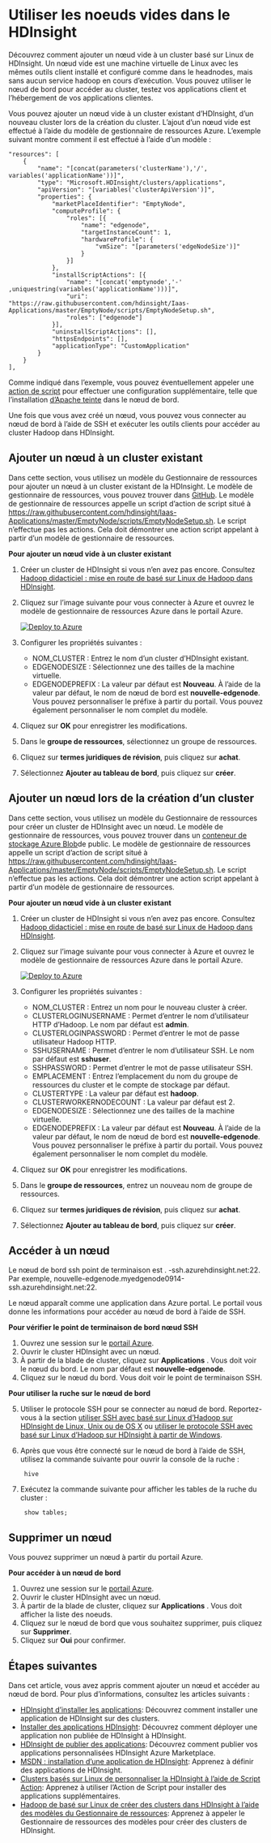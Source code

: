 <properties
    pageTitle="Utilisez les noeuds vides dans HDInsight | Microsoft Azure"
    description="Comment faire pour ajouter un nœud ampty au cluster de HDInsight qui peut être utilisé en tant que client et vos applications HDInsight d’hôte/de test."
    services="hdinsight"
    editor="cgronlun"
    manager="jhubbard"
    authors="mumian"
    tags="azure-portal"
    documentationCenter=""/>

<tags
    ms.service="hdinsight"
    ms.workload="big-data"
    ms.tgt_pltfrm="na"
    ms.devlang="na"
    ms.topic="article"
    ms.date="09/14/2016"
    ms.author="jgao"/>

# <a name="use-empty-edge-nodes-in-hdinsight"></a>Utiliser les noeuds vides dans le HDInsight

Découvrez comment ajouter un nœud vide à un cluster basé sur Linux de HDInsight. Un nœud vide est une machine virtuelle de Linux avec les mêmes outils client installé et configuré comme dans le headnodes, mais sans aucun service hadoop en cours d’exécution. Vous pouvez utiliser le nœud de bord pour accéder au cluster, testez vos applications client et l’hébergement de vos applications clientes. 

Vous pouvez ajouter un nœud vide à un cluster existant d’HDInsight, d’un nouveau cluster lors de la création du cluster. L’ajout d’un nœud vide est effectué à l’aide du modèle de gestionnaire de ressources Azure.  L’exemple suivant montre comment il est effectué à l’aide d’un modèle :

    "resources": [
        {
            "name": "[concat(parameters('clusterName'),'/', variables('applicationName'))]",
            "type": "Microsoft.HDInsight/clusters/applications",
            "apiVersion": "[variables('clusterApiVersion')]",
            "properties": {
                "marketPlaceIdentifier": "EmptyNode",
                "computeProfile": {
                    "roles": [{
                        "name": "edgenode",
                        "targetInstanceCount": 1,
                        "hardwareProfile": {
                            "vmSize": "[parameters('edgeNodeSize')]"
                        }
                    }]
                },
                "installScriptActions": [{
                    "name": "[concat('emptynode','-' ,uniquestring(variables('applicationName')))]",
                    "uri": "https://raw.githubusercontent.com/hdinsight/Iaas-Applications/master/EmptyNode/scripts/EmptyNodeSetup.sh",
                    "roles": ["edgenode"]
                }],
                "uninstallScriptActions": [],
                "httpsEndpoints": [],
                "applicationType": "CustomApplication"
            }
        }
    ],

Comme indiqué dans l’exemple, vous pouvez éventuellement appeler une [action de script](hdinsight-hadoop-customize-cluster-linux.md) pour effectuer une configuration supplémentaire, telle que l’installation [d’Apache teinte](hdinsight-hadoop-hue-linux.md) dans le nœud de bord.

Une fois que vous avez créé un nœud, vous pouvez vous connecter au nœud de bord à l’aide de SSH et exécuter les outils clients pour accéder au cluster Hadoop dans HDInsight.

## <a name="add-an-edge-node-to-an-existing-cluster"></a>Ajouter un nœud à un cluster existant

Dans cette section, vous utilisez un modèle du Gestionnaire de ressources pour ajouter un nœud à un cluster existant de la HDInsight.  Le modèle de gestionnaire de ressources, vous pouvez trouver dans [GitHub](https://github.com/hdinsight/Iaas-Applications/tree/master/EmptyNode). Le modèle de gestionnaire de ressources appelle un script d’action de script situé à https://raw.githubusercontent.com/hdinsight/Iaas-Applications/master/EmptyNode/scripts/EmptyNodeSetup.sh. Le script n’effectue pas les actions.  Cela doit démontrer une action script appelant à partir d’un modèle de gestionnaire de ressources.

**Pour ajouter un nœud vide à un cluster existant**

1. Créer un cluster de HDInsight si vous n’en avez pas encore.  Consultez [Hadoop didacticiel : mise en route de basé sur Linux de Hadoop dans HDInsight](hdinsight-hadoop-linux-tutorial-get-started.md).
2. Cliquez sur l’image suivante pour vous connecter à Azure et ouvrez le modèle de gestionnaire de ressources Azure dans le portail Azure. 

    <a href="https://portal.azure.com/#create/Microsoft.Template/uri/https%3A%2F%2Fraw.githubusercontent.com%2Fhdinsight%2FIaas-Applications%2Fmaster%2FEmptyNode%2Fazuredeploy.json" target="_blank"><img src="https://acom.azurecomcdn.net/80C57D/cdn/mediahandler/docarticles/dpsmedia-prod/azure.microsoft.com/en-us/documentation/articles/hdinsight-hbase-tutorial-get-started-linux/20160201111850/deploy-to-azure.png" alt="Deploy to Azure"></a>

3. Configurer les propriétés suivantes :

    - NOM_CLUSTER : Entrez le nom d’un cluster d’HDInsight existant.
    - EDGENODESIZE : Sélectionnez une des tailles de la machine virtuelle.
    - EDGENODEPREFIX : La valeur par défaut est **Nouveau**.  À l’aide de la valeur par défaut, le nom de nœud de bord est **nouvelle-edgenode**.  Vous pouvez personnaliser le préfixe à partir du portail. Vous pouvez également personnaliser le nom complet du modèle.


4. Cliquez sur **OK** pour enregistrer les modifications.
5. Dans le **groupe de ressources**, sélectionnez un groupe de ressources.
6. Cliquez sur **termes juridiques de révision**, puis cliquez sur **achat**.
7. Sélectionnez **Ajouter au tableau de bord**, puis cliquez sur **créer**.

## <a name="add-an-edge-node-when-creating-a-cluster"></a>Ajouter un nœud lors de la création d’un cluster

Dans cette section, vous utilisez un modèle du Gestionnaire de ressources pour créer un cluster de HDInsight avec un nœud.  Le modèle de gestionnaire de ressources, vous pouvez trouver dans un [conteneur de stockage Azure Blob](http://hditutorialdata.blob.core.windows.net/armtemplates/create-linux-based-hadoop-cluster-in-hdinsight-with-edge-node.json)de public. Le modèle de gestionnaire de ressources appelle un script d’action de script situé à https://raw.githubusercontent.com/hdinsight/Iaas-Applications/master/EmptyNode/scripts/EmptyNodeSetup.sh. Le script n’effectue pas les actions.  Cela doit démontrer une action script appelant à partir d’un modèle de gestionnaire de ressources.

**Pour ajouter un nœud vide à un cluster existant**

1. Créer un cluster de HDInsight si vous n’en avez pas encore.  Consultez [Hadoop didacticiel : mise en route de basé sur Linux de Hadoop dans HDInsight](hdinsight-hadoop-linux-tutorial-get-started.md).
2. Cliquez sur l’image suivante pour vous connecter à Azure et ouvrez le modèle de gestionnaire de ressources Azure dans le portail Azure. 

    <a href="https://portal.azure.com/#create/Microsoft.Template/uri/https%3A%2F%2Fhditutorialdata.blob.core.windows.net%2Farmtemplates%2Fcreate-linux-based-hadoop-cluster-in-hdinsight-with-edge-node.json" target="_blank"><img src="https://acom.azurecomcdn.net/80C57D/cdn/mediahandler/docarticles/dpsmedia-prod/azure.microsoft.com/en-us/documentation/articles/hdinsight-hbase-tutorial-get-started-linux/20160201111850/deploy-to-azure.png" alt="Deploy to Azure"></a>

3. Configurer les propriétés suivantes :
        
    - NOM_CLUSTER : Entrez un nom pour le nouveau cluster à créer.
    - CLUSTERLOGINUSERNAME : Permet d’entrer le nom d’utilisateur HTTP d’Hadoop.  Le nom par défaut est **admin**.
    - CLUSTERLOGINPASSWORD : Permet d’entrer le mot de passe utilisateur Hadoop HTTP.
    - SSHUSERNAME : Permet d’entrer le nom d’utilisateur SSH. Le nom par défaut est **sshuser**.
    - SSHPASSWORD : Permet d’entrer le mot de passe utilisateur SSH.
    - EMPLACEMENT : Entrez l’emplacement du nom du groupe de ressources du cluster et le compte de stockage par défaut.
    - CLUSTERTYPE : La valeur par défaut est **hadoop**.
    - CLUSTERWORKERNODECOUNT : La valeur par défaut est 2.
    - EDGENODESIZE : Sélectionnez une des tailles de la machine virtuelle.
    - EDGENODEPREFIX : La valeur par défaut est **Nouveau**.  À l’aide de la valeur par défaut, le nom de nœud de bord est **nouvelle-edgenode**.  Vous pouvez personnaliser le préfixe à partir du portail. Vous pouvez également personnaliser le nom complet du modèle.

4. Cliquez sur **OK** pour enregistrer les modifications.
5. Dans le **groupe de ressources**, entrez un nouveau nom de groupe de ressources.
6. Cliquez sur **termes juridiques de révision**, puis cliquez sur **achat**.
7. Sélectionnez **Ajouter au tableau de bord**, puis cliquez sur **créer**. 


## <a name="access-an-edge-node"></a>Accéder à un nœud

Le nœud de bord ssh point de terminaison est <EdgeNodeName>. <ClusterName>-ssh.azurehdinsight.net:22.  Par exemple, nouvelle-edgenode.myedgenode0914-ssh.azurehdinsight.net:22.

Le nœud apparaît comme une application dans Azure portal.  Le portail vous donne les informations pour accéder au nœud de bord à l’aide de SSH.

**Pour vérifier le point de terminaison de bord nœud SSH**

1. Ouvrez une session sur le [portail Azure](https://portal.azure.com).
2. Ouvrir le cluster HDInsight avec un nœud.
3. À partir de la blade de cluster, cliquez sur **Applications** . Vous doit voir le nœud du bord.  Le nom par défaut est **nouvelle-edgenode**.
4. Cliquez sur le nœud du bord. Vous doit voir le point de terminaison SSH.

**Pour utiliser la ruche sur le nœud de bord**

5. Utiliser le protocole SSH pour se connecter au nœud de bord.  Reportez-vous à la section [utiliser SSH avec basé sur Linux d’Hadoop sur HDInsight de Linux, Unix ou de OS X](hdinsight-hadoop-linux-use-ssh-unix.md) ou [utiliser le protocole SSH avec basé sur Linux d’Hadoop sur HDInsight à partir de Windows](hdinsight-hadoop-linux-use-ssh-windows.md).
6. Après que vous être connecté sur le nœud de bord à l’aide de SSH, utilisez la commande suivante pour ouvrir la console de la ruche :

        hive
7. Exécutez la commande suivante pour afficher les tables de la ruche du cluster :

        show tables;

## <a name="delete-an-edge-node"></a>Supprimer un nœud

Vous pouvez supprimer un nœud à partir du portail Azure.

**Pour accéder à un nœud de bord**

1. Ouvrez une session sur le [portail Azure](https://portal.azure.com).
2. Ouvrir le cluster HDInsight avec un nœud.
3. À partir de la blade de cluster, cliquez sur **Applications** . Vous doit afficher la liste des noeuds.  
4. Cliquez sur le nœud de bord que vous souhaitez supprimer, puis cliquez sur **Supprimer**.
5. Cliquez sur **Oui** pour confirmer.

## <a name="next-steps"></a>Étapes suivantes

Dans cet article, vous avez appris comment ajouter un nœud et accéder au nœud de bord. Pour plus d’informations, consultez les articles suivants :

- [HDInsight d’installer les applications](hdinsight-apps-install-applications.md): Découvrez comment installer une application de HDInsight sur des clusters.
- [Installer des applications HDInsight](hdinsight-apps-install-custom-applications.md): Découvrez comment déployer une application non publiée de HDInsight à HDInsight.
- [HDInsight de publier des applications](hdinsight-apps-publish-applications.md): Découvrez comment publier vos applications personnalisées HDInsight Azure Marketplace.
- [MSDN : installation d’une application de HDInsight](https://msdn.microsoft.com/library/mt706515.aspx): Apprenez à définir des applications de HDInsight.
- [Clusters basés sur Linux de personnaliser la HDInsight à l’aide de Script Action](hdinsight-hadoop-customize-cluster-linux.md): Apprenez à utiliser l’Action de Script pour installer des applications supplémentaires.
- [Hadoop de basé sur Linux de créer des clusters dans HDInsight à l’aide des modèles du Gestionnaire de ressources](hdinsight-hadoop-create-linux-clusters-arm-templates.md): Apprenez à appeler le Gestionnaire de ressources des modèles pour créer des clusters de HDInsight.

